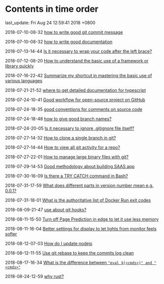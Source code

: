 # Contents in time order

last_update: Fri Aug 24 12:59:41 2018 +0800

 2018-07-10-08-32   [how to write good git commit message](git.md#how-to-write-good-git-commit-messages)

 2018-07-10-08-32	[how to write good documentation](details.md#how-to-write-good-documentation)

 2018-07-13-14-44	[Is it necessary to wrap your code after the left brace?](details.md#is-it-necessary-to-wrap-your-code-after-the-left-brace)

 2018-07-12-08-20	[How to understand the basic use of a framework or library quickly](details.md#how-to-understand-the-basic-use-of-a-framework-or-library-quickly)

 2018-07-16-22-42	[Summarize my shortcut in mastering the basic use of various languages](details.md#summarize-my-shortcut-in-mastering-the-basic-use-of-various-languages)

 2018-07-21-21-52	[where to get detailed documentation for typescript](typescript.md#where-to-get-detailed-documentation-for-typescript)

 2018-07-24-10-41	[Good workflow for open-source project on GitHub](git.md#good-workflow-for-open-source-project-on-gitHub)

 2018-07-24-18-35	[good conventions for comments on source code](details.md#good-conventions-for-comments-on-source-code)

 2018-07-24-18-48	[how to give good branch names?](git.md#how-to-give-good-branch-names)

 2018-07-24-20-05	[Is it necessary to ignore .gitignore file itself?](git.md#is-it-necessary-to-ignore-gitignore-file-itself)

 2018-07-27-14-32	[How to clone a single branch in git?](git.md#how-to-clone-a-single-branch-in-git)

 2018-07-27-14-44	[How to view all git activity for a repo?](git.md#how-to-view-all-git-activity-for-a-repo)

 2018-07-27-22-01	[How to manage large binary files with git?](git.md#how-to-manage-large-binary-files-with-git)

 2018-07-29-14-53	[Good methodology about building SAAS app](software.md#good-methodology-about-building-SAAS-app)

 2018-07-30-16-09	[Is there a TRY CATCH command in Bash?](linux.md#is-there-a-try-catch-command-in-bash)

 2018-07-31-17-59	[What does different parts in version number mean e.g. 0.0.1?](details.md#what-does-different-parts-in-version-number-mean-e.g.-0.0.1)

 2018-07-31-18-01	[What is the authoritative list of Docker Run exit codes](virtualization.md#what-is-the-authoritative-list-of-Docker-Run-exit-codes)

 2018-08-09-21-47	[use about git hooks?](git.md#use-about-git-hooks)

 2018-08-11-15-50	[Turn off Page Prediction in edge to let it use less memory](tricksForWindows.md#turn-off-page-prediction-in-edge-to-let-it-use-less-memory)

 2018-08-11-16-04	[ Better settings for display to let lights from monitor feels softer](tricksForWindows.md#better-settings-for-display-to-let-lights-from-monitor-feels-softer)

 2018-08-12-07-03	[How do I update nodejs](javascript.md#how-do-i-update-nodejs)

 2018-08-12-11-55	[Use git rebase to keep the commits log clean](git.md#use-git-rebase-to-keep-the-commits-log-clean)

 2018-08-17-16-34	[What is the difference between ```"eval $(<cmds>)" and "<cmds>"```](linux.md#what-is-the-difference-between-```"eval-$(<cmds>)"-and-"<cmds>"```)


 2018-08-24-12-59	[why rust?](rust.md#why-rust)
